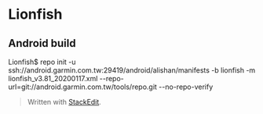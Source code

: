 
# Lionfish

## Android build

Lionfish$ repo init -u ssh://android.garmin.com.tw:29419/android/alishan/manifests -b lionfish -m lionfish_v3.81_20200117.xml --repo-url=git://android.garmin.com.tw/tools/repo.git --no-repo-verify


> Written with [StackEdit](https://stackedit.io/).
<!--stackedit_data:
eyJoaXN0b3J5IjpbMTczMTY1NDEzNl19
-->